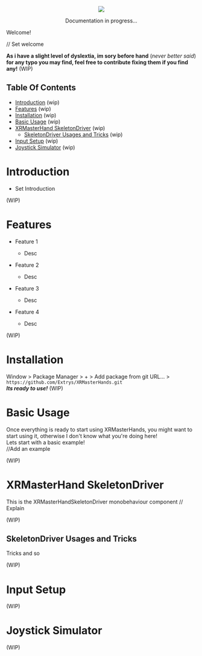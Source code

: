 
<p align="center">
  <img src="https://github.com/Extrys/XRMasterHands/assets/38926085/8f0f3ed4-f6ad-4ee5-9c91-ebf21cfc4553">
</p>
<p align="center">
  Documentation in progress...
</p>

Welcome!

// Set welcome

**As i have a slight level of dyslextia, im sory before hand** (_never better said_) **for any typo you may find, feel free to contribute fixing them if you find any!**
(WIP)


## Table Of Contents

  - [Introduction](#introduction) (wip)
  - [Features](#features) (wip)
  - [Installation](#installation) (wip)
  - [Basic Usage](#basic-usage) (wip)
  - [XRMasterHand SkeletonDriver](#xrmasterhand-skeletondriver) (wip)
  	- [SkeletonDriver Usages and Tricks](#skeletondriver-usages-and-tricks) (wip)
  - [Input Setup](#input-setup) (wip)
  - [Joystick Simulator](#joystick-simulator) (wip)


# Introduction
- Set Introduction

(WIP)

# Features

- Feature 1
  - Desc

- Feature 2
  - Desc

- Feature 3
  - Desc

- Feature 4
  - Desc  

(WIP)


# Installation
Window > Package Manager > + > Add package from git URL... > ``https://github.com/Extrys/XRMasterHands.git``  
***Its ready to use!***
(WIP)

# Basic Usage
Once everything is ready to start using XRMasterHands, you might want to start using it, otherwise I don't know what you're doing here!  
Lets start with a basic example!  
//Add an example  

(WIP)

# XRMasterHand SkeletonDriver
This is the XRMasterHandSkeletonDriver monobehaviour component
// Explain  

(WIP)

## SkeletonDriver Usages and Tricks
Tricks and so  

(WIP)

# Input Setup
(WIP)

# Joystick Simulator
(WIP)

